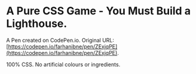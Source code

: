 # A Pure CSS Game - You Must Build a Lighthouse.

A Pen created on CodePen.io. Original URL: [https://codepen.io/farhanibne/pen/ZExjqPE](https://codepen.io/farhanibne/pen/ZExjqPE).

100% CSS. No artificial colours or ingredients.
